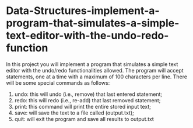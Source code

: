 # Data-Structures-implement-a-program-that-simulates-a-simple-text-editor-with-the-undo-redo-function
In this project you will implement a program that simulates a simple text editor with the undo/redo functionalities allowed. The program will  accept statements, one at a time with a maximum of 100 characters per  line.  There will be some special commands as follows:
1. undo: this will undo (i.e., remove) that last entered statement; 
2. redo: this will redo (i.e., re-add) that last removed statement; 
3. print: this command will print the entire stored input text; 
4. save: will save the text to a file called (output.txt); 
5. quit: will exit the program and save all results to output.txt
